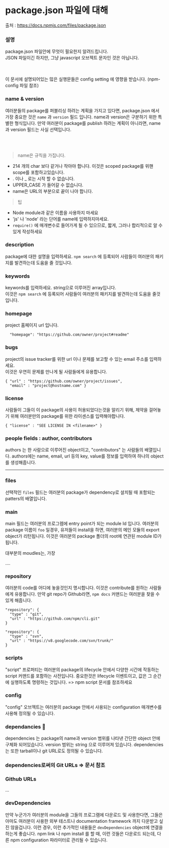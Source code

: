 # package.json 파일에 대해

출처 : https://docs.npmjs.com/files/package.json

### 설명
package.json 파일안에 무엇이 필요한지 알려드립니다.<br>
JSON 파일이긴 하지만, 그냥 javascript 오브젝트 문자인 것은 아닙니다.

<br><br>
이 문서에 설명되어있는 많은 실행문들은 config setting 에 영향을 받습니다. (npm-config 파일 참조)

### name & version
여러분들의 package를 퍼블리싱 하려는 계획을 가지고 있다면, package.json 에서 가장 중요한 것은 `name` 과 `version` 필드 입니다.
name과 version은 구분하기 위한 특별한 형식입니다. 만약 여러분이 package를 publish 하려는 계획이 아니라면, name과 version 필드는 사실 선택입니다.

<br><br>
> name은 규칙을 가집니다.
-  214 개의 char 보다 같거나 작아야 합니다. 이것은 scoped package를 위핸 scope를 포함하고있습니다.
- . 이나 _ 로는 시작 할 수 없습니다.
- UPPER_CASE 가 들어갈 수 없습니다.
- name은 URL의 부분으로 끝이 나야 합니다.

> 팁
- Node module과 같은 이름을 사용하지 마세요
- 'js' 나 'node' 라는 단어를 name에 입력하지마세요.
- `require()` 에 매개변수로 들어가게 될 수 있으므로, 짧게, 그러나 합리적으로 알 수 있게 작성하세요


### description
package에 대한 설명을 입력하세요. `npm search` 에 등록되어 사람들이 여러분의 패키지를 발견하는데 도움을 줄 것입니다. <br>

### keywords
keywords를 입력하세요. string으로 이루어진 array입니다. <br>
이것은  `npm search` 에 등록되어 사람들이 여러분의 패키지를 발견하는데 도움을 줄것입니다.

### homepage
project 홈페이지 url 입니다.
```
  "homepage": "https://github.com/owner/project#readme"
```

### bugs
project의 issue tracker를 위한 url 이나 문제를 보고할 수 있는 email 주소를 입력하세요. <br>
이것은 우연히 문제를 만나게 될 사람들에게 유용합니다.

```
{ "url" : "https://github.com/owner/project/issues",
  "email" : "project@hostname.com" }
```

### license
사람들이 그들이 이 package의 사용이 허용되었다는것을 알리기 위해, 제약을 걸어놓기 위해 여러분만의 package를 위한 라이센스를 입력해야합니다.
```
{ "license" : "SEE LICENSE IN <filename>" }
```

### people fields : author, contributors
authors 는 한 사람으로 이루어진 object이고, "contributors" 는 사람들의 배열입니다.
authors에는 name, email, url 등의 key, value를 정보를 입력하여 하나의 object를 생성해줍니다.


------


### files
선택적인 `files` 필드는 여러분의 package가 dependency로 설치될 때 포함되는 patters의 배열입니다.

### main
main 필드는 여러분의 프로그렘에 entry point가 되는  module Id 입니다.
여러분의 package 이름이 `foo` 일경우, 유저들이 install을 하면, 여러분의 메인 모듈의 export object가 리턴됩니다.
이것은 여러분의 package 폴더의 root에 연관된 module ID가 됩니다.

대부분의 moudles는, 가장

....

### repository
여러분의 code를 어디에 놓을것인지 명시합니다. 이것은 contribute를 원하는 사람들에게 유용합니다.
만약 git repo가 Github라면, `npm docs` 커맨드는 여러분을 찾을 수 있게 해줍니다.
```
"repository": {
  "type" : "git",
  "url" : "https://github.com/npm/cli.git"
}

"repository": {
  "type" : "svn",
  "url" : "https://v8.googlecode.com/svn/trunk/"
}
```

### scripts
"script" 프로퍼티는 여러분의 package의 lifecycle 안에서 다양한 시간에 작동하는 script 커맨드를 포함하는 사전입니다.
중요한것은 lifecycle 이벤트이고, 값은 그 순간에 실행하도록 명령하는 것입니다.
=> npm script 문서를 참조하세요

### config
"config" 오브젝트는 여러분의 package 안에서 사용되는 configuration 매개변수를 사용해 정의될 수 있습니다.

### dependancies   🌌
dependencies 는 package의 name과 version 범위를 나타낸 간단한 object 안에 구체화 되어있습니다.
version 범위는 string 으로 이루어져 있습니다.
dependencies는 또한 tarball이나 git URL로도 정의될 수 있습니다.

### dependencies로써의 Git URLs => 문서 참조
### Github URLs

...

### devDependencies
만약 누군가가 여러분의 module을 그들의 프로그램에 다운로드 및 사용한다면, 그들은 아마도 여러분이 사용한 외부 테스트나 documentation framework 까지 다운받고 싶진 않을겁니다.
이런 경우, 이런 추가적인 내용들은 `devDependencies` object에 연결을 하는게 좋습니다.
npm link 나 npm install 를 할 때, 이런 것들은 다운로드 되는데, 다른 npm configuration 파라미터로 관리될 수 있습니다.



